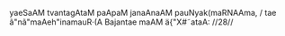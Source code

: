 yaeSaAM tvantagAtaM paApaM janaAnaAM pauNyak(maRNAAma, /
tae ã"nã"maAeh"inamauR·(A Bajantae maAM ä{"X#˜ataA: //28//